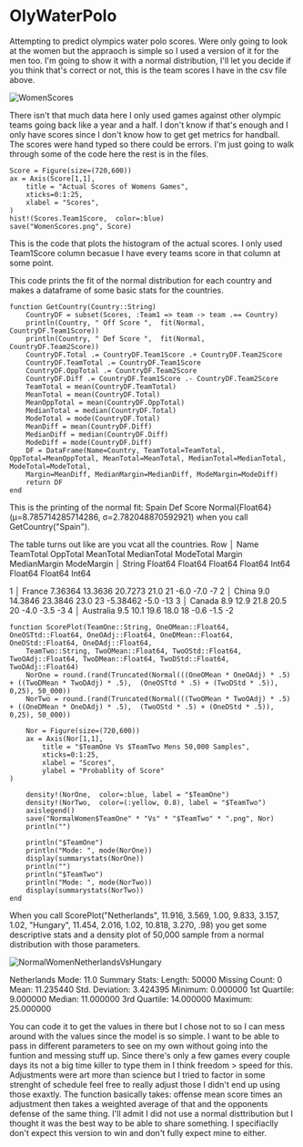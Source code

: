 # OlyWaterPolo
Attempting to predict olympics water polo scores. Were only going to look at the women but the appraoch is simple so I used a version of it for the men too. I'm going to show it with a normal distribution, I'll let you decide if you think that's correct or not, this is the team scores I have in the csv file above. 

![WomenScores](https://github.com/user-attachments/assets/b08a71ab-a759-44ad-a668-5e3f06ab5dce)

There isn't that much data here I only used games against other olympic teams going back like a year and a half. I don't know if that's enough and I only have scores since I don't know how to get get metrics for handball. The scores were hand typed so there could be errors. I'm just going to walk through some of the code here the rest is in the files. 


```
Score = Figure(size=(720,600))
ax = Axis(Score[1,1],
    title = "Actual Scores of Womens Games",
    xticks=0:1:25,
    xlabel = "Scores",
)
hist!(Scores.Team1Score,  color=:blue)
save("WomenScores.png", Score)
```
This is the code that plots the histogram of the actual scores. I only used Team1Score column becasue I have every teams score in that column at some point.


This code prints the fit of the normal distribution for each country and makes a dataframe of some basic stats for the countries.

```
function GetCountry(Country::String)
    CountryDF = subset(Scores, :Team1 => team -> team .== Country)
    println(Country, " Off Score ",  fit(Normal, CountryDF.Team1Score))
    println(Country, " Def Score ",  fit(Normal, CountryDF.Team2Score))
    CountryDF.Total .= CountryDF.Team1Score .+ CountryDF.Team2Score
    CountryDF.TeamTotal .= CountryDF.Team1Score
    CountryDF.OppTotal .= CountryDF.Team2Score
    CountryDF.Diff .= CountryDF.Team1Score .- CountryDF.Team2Score
    TeamTotal = mean(CountryDF.TeamTotal)
    MeanTotal = mean(CountryDF.Total)
    MeanOppTotal = mean(CountryDF.OppTotal)
    MedianTotal = median(CountryDF.Total)
    ModeTotal = mode(CountryDF.Total)
    MeanDiff = mean(CountryDF.Diff)
    MedianDiff = median(CountryDF.Diff)
    ModeDiff = mode(CountryDF.Diff)
    DF = DataFrame(Name=Country, TeamTotal=TeamTotal,  OppTotal=MeanOppTotal, MeanTotal=MeanTotal, MedianTotal=MedianTotal, ModeTotal=ModeTotal,
    Margin=MeanDiff, MedianMargin=MedianDiff, ModeMargin=ModeDiff)
    return DF
end
```

This is the printing of the normal fit: Spain Def Score Normal{Float64}(μ=8.785714285714286, σ=2.782048870592921) when you call GetCountry("Spain").



The table turns out like are you vcat all the countries. 
 Row │ Name         TeamTotal  OppTotal  MeanTotal  MedianTotal  ModeTotal  Margin     MedianMargin  ModeMargin 
     │ String       Float64    Float64   Float64    Float64      Int64      Float64    Float64       Int64      

   1 │ France         7.36364  13.3636     20.7273         21.0         21  -6.0               -7.0          -7
   2 │ China          9.0      14.3846     23.3846         23.0         23  -5.38462           -5.0         -13
   3 │ Canada         8.9      12.9        21.8            20.5         20  -4.0               -3.5          -3
   4 │ Australia      9.5      10.1        19.6            18.0         18  -0.6               -1.5          -2



```
function ScorePlot(TeamOne::String, OneOMean::Float64, OneOSTtd::Float64, OneOAdj::Float64, OneDMean::Float64, OneDStd::Float64, OneDAdj::Float64,
    TeamTwo::String, TwoOMean::Float64, TwoOStd::Float64, TwoOAdj::Float64, TwoDMean::Float64, TwoDStd::Float64, TwoDAdj::Float64)
    NorOne = round.(rand(Truncated(Normal(((OneOMean * OneOAdj) * .5) + ((TwoDMean * TwoDAdj) * .5),  (OneOSTtd * .5) + (TwoDStd * .5)), 0,25), 50_000))
    NorTwo = round.(rand(Truncated(Normal(((TwoOMean * TwoOAdj) * .5) + ((OneDMean * OneDAdj) * .5),  (TwoOStd * .5) + (OneDStd * .5)), 0,25), 50_000))

    Nor = Figure(size=(720,600))
    ax = Axis(Nor[1,1],
        title = "$TeamOne Vs $TeamTwo Mens 50,000 Samples",
        xticks=0:1:25,
        xlabel = "Scores",
        ylabel = "Probablity of Score"
)

    density!(NorOne,  color=:blue, label = "$TeamOne")
    density!(NorTwo,  color=(:yellow, 0.8), label = "$TeamTwo")
    axislegend()
    save("NormalWomen$TeamOne" * "Vs" * "$TeamTwo" * ".png", Nor)
    println("")

    println("$TeamOne")
    println("Mode: ", mode(NorOne))
    display(summarystats(NorOne))
    println("")
    println("$TeamTwo")
    println("Mode: ", mode(NorTwo))
    display(summarystats(NorTwo))
end

```

When you call ScorePlot("Netherlands", 11.916, 3.569, 1.00, 9.833, 3.157, 1.02, "Hungary", 11.454, 2.016, 1.02, 10.818, 3.270, .98) you get some descriptive stats and a density plot of 50,000 sample from a normal distribution with those parameters.

![NormalWomenNetherlandsVsHungary](https://github.com/user-attachments/assets/1f251d27-1864-4117-8b49-79d1bb36add8)

Netherlands
Mode: 11.0
Summary Stats:
Length:         50000
Missing Count:  0
Mean:           11.235440
Std. Deviation: 3.424395
Minimum:        0.000000
1st Quartile:   9.000000
Median:         11.000000
3rd Quartile:   14.000000
Maximum:        25.000000

You can code it to get the values in there but I chose not to so I can mess around with the values since the model is so simple. I want to be able to pass in different parameters to see on my own without going into the funtion and messing stuff up. Since there's only a few games every couple days its not a big time killer to type them in I think freedom > speed for this. Adjustments were art more than science but I tried to factor in some strenght of schedule feel free to really adjust those I didn't end up using those exaxtly. The function basically takes: offense mean score times an adjustment then takes a weighted average of that and the opponents defense of the same thing.  I'll admit I did not use a normal disttribution but I thought it was the best way to be able to share something. I specifiaclly don't expect this version to win and don't fully expect mine to either.
